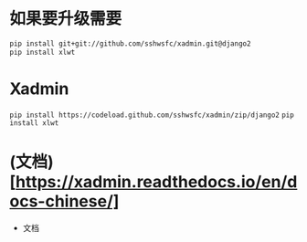 # 如果要升级需要

```bash
pip install git+git://github.com/sshwsfc/xadmin.git@django2
pip install xlwt

```
# Xadmin

`pip install https://codeload.github.com/sshwsfc/xadmin/zip/django2`
`pip install xlwt`

# (文档)[https://xadmin.readthedocs.io/en/docs-chinese/]
- 文档